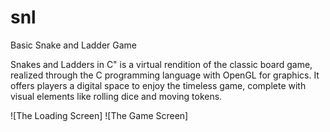 # snl
Basic Snake and Ladder Game

Snakes and Ladders in C" is a virtual rendition of the classic board game, realized through the C programming language with OpenGL for graphics. It offers players a digital space to enjoy the timeless game, complete with visual elements like rolling dice and moving tokens.

![The Loading Screen] 
![The Game Screen]